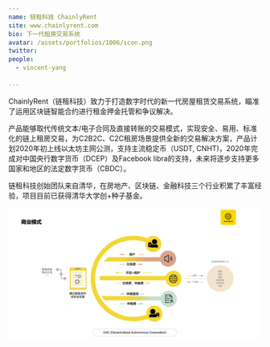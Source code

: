 ```yaml
---
name: 链租科技 ChainlyRent
site: www.chainlyrent.com
bio: 下一代租房交易系统
avatar: /assets/portfolios/1006/icon.png
twitter: 
people:
  - vincent-yang

---
```

ChainlyRent（链租科技）致力于打造数字时代的新一代房屋租赁交易系统，瞄准了运用区块链智能合约进行租金押金托管和争议解决。

产品能够取代传统文本/电子合同及直接转账的交易模式，实现安全、易用、标准化的链上租房交易，为C2B2C、C2C租房场景提供全新的交易解决方案，产品计划2020年初上线以太坊主网公测，支持主流稳定币（USDT, CNHT)，2020年完成对中国央行数字货币（DCEP）及Facebook libra的支持，未来将逐步支持更多国家和地区的法定数字货币（CBDC）。

链租科技创始团队来自清华，在房地产、区块链、金融科技三个行业积累了丰富经验，项目目前已获得清华大学创+种子基金。

![Gospel](/assets/portfolios/1006/info.png)



